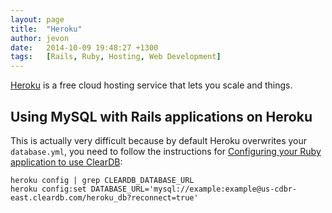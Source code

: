 ```yaml
---
layout: page
title:  "Heroku"
author: jevon
date:   2014-10-09 19:48:27 +1300
tags:   [Rails, Ruby, Hosting, Web Development]
---
```


[Heroku](heroku.md) is a free cloud hosting service that lets you scale and things.

## Using MySQL with Rails applications on Heroku

This is actually very difficult because by default Heroku overwrites your `database.yml`, you need to follow the instructions for <a href="https://devcenter.heroku.com/articles/cleardb#configuring-your-ruby-application-to-use-cleardb">Configuring your Ruby application to use ClearDB</a>:

```
heroku config | grep CLEARDB_DATABASE_URL
heroku config:set DATABASE_URL='mysql://example:example@us-cdbr-east.cleardb.com/heroku_db?reconnect=true'
```
